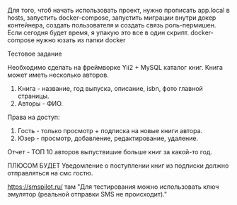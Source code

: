 Для того, чтоб начать использовать проект, нужно прописать app.local в hosts, запустить docker-compose, запустить миграции внутри докер контейнера, создать пользователя и создать связь роль-пермишен. Если сегодня будет время, я упакую это все в один скрипт.
docker-compose нужно юзать из  папки docker



Тестовое задание

Необходимо сделать на фреймворке Yii2 + MySQL каталог книг. Книга может иметь несколько авторов.

1. Книга - название, год выпуска, описание, isbn, фото главной страницы.
2. Авторы - ФИО.

Права на доступ:
1. Гость - только просмотр + подписка на новые книги автора.
2. Юзер - просмотр, добавление, редактирование, удаление.

Отчет - ТОП 10 авторов выпуствишие больше книг за какой-то год.

ПЛЮСОМ БУДЕТ
Уведомление о поступлении книг из подписки должно отправляться на смс гостю.

https://smspilot.ru/
там "Для тестирования можно использовать ключ эмулятор (реальной отправки SMS не происходит)."


